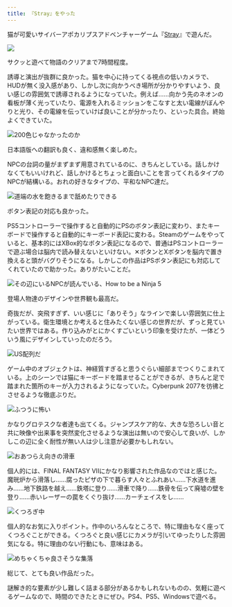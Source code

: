 ```yaml
---
title: 『Stray』をやった
---
```

猫が可愛いサイバーアポカリプスアドベンチャーゲーム『[Stray](https://store.steampowered.com/app/1332010/Stray/?l=japanese)』で遊んだ。

![](https://lh5.googleusercontent.com/bLQZxJL6Asi7s0CVGET0IbuoGdX9GbZ7CRkEGO921xtNPM74i4D4dM45OROhF2SeZZhBKI-OF9fpqhN_v-IIURXpkDTVw4r1zGSE_xfoHtGJ2UWaY5oBxdIImj9qLag3W2j8d7f5GNYU5lhRBSpCFuJ_1iV508JbgUSAFh9RrW2wqUbZjRe5dSpeFA)

サクッと遊べて物語のクリアまで7時間程度。

誘導と演出が抜群に良かった。猫を中心に持ってくる視点の低いカメラで、HUDが無く没入感があり、しかし次に向かうべき場所が分かりやすいよう、良い感じの雰囲気で誘導されるようになっていた。例えば……向かう先のネオンの看板が薄く光っていたり、電源を入れるミッションをこなすと太い電線がぼんやりと光り、その電線を伝っていけば良いことが分かったり、といった具合。終始よくできていた。

![](https://lh5.googleusercontent.com/mCLR5zmpsXn3gCAelBif8jgkxa8oxJF8fROw62bpJpvxamPolcSaCfFrY0uJpvQZEj44TjrvdIPAGkR0w1rMzufHFGwVJSYkmVg10lnnnCisOmZxQDfw_4OwpYTGumzRfV9HMNDPNX8bVeWGCTfK803I2t9kwDl-_mTbVArmSZS5eY5jtZtJxyp61A "200色じゃなかったのか")

日本語版への翻訳も良く、違和感無く楽しめた。

NPCの台詞の量がまずまず用意されているのに、きちんとしている。話しかけなくてもいいけれど、話しかけるとちょっと面白いことを言ってくれるタイプのNPCが結構いる。おれの好きなタイプの、平和なNPC達だ。

![](https://lh5.googleusercontent.com/h3bDt04hA4HXf3QUQyoCeBY6DoXW6jxv88eOfrJJpQTa4t1t4sUdNpJVnuisnCCNhzVOLTODoBoxzMr8H6nNflT8PlBpm_zuykoT6egNqe09z3Wins8souL75cJsPZC1UvE-WtE0DVEWVC4m_D0NYMxu5eeQWBNyfTODyum6UYAyawwga8uqGO0Djw "道端の水を飽きるまで舐めたりできる")

ボタン表記の対応も良かった。

PS5コントローラーで操作すると自動的にPSのボタン表記に変わり、またキーボードで操作すると自動的にキーボード表記に変わる。Steamのゲームをやっていると、基本的にはXBox的なボタン表記になるので、普通はPSコントローラーで遊ぶ場合は脳内で読み替えないといけない。✕ボタンとXボタンを脳内で置き換えると頭がバグりそうになる。しかしこの作品はPSボタン表記にも対応してくれていたので助かった。ありがたいことだ。

![](https://lh4.googleusercontent.com/Ai9JwB76iurFPz8AG5T01CAwAMlgPo-fYYkbiNwTwh68BVVG34Weluc6zkt4k9aqLDzMuEQ5YmMNFIAzdBclkTYNHCv1ob-DAAzi0kkSELBxas5rCYWuXiRDCH0v9NjIxVfHSh4ro9zvwM2AduQMRWqHQ04fWNligBl_gtq49QTbXh7UZ2Qd7YzmKQ "その辺にいるNPCが読んでいる、How to be a Ninja 5")

登場人物達のデザインや世界観も最高だ。

奇抜だが、突飛すぎず、いい感じに「ありそう」なラインで楽しい雰囲気に仕上がっている。衛生環境とか考えると住みたくない感じの世界だが、ずっと見ていたい世界ではある。作り込みがとにかくすごいという印象を受けたが、一体どういう風にデザインしていったのだろう。

![](https://lh4.googleusercontent.com/rAbdIUoK-5NV2HejqqNl2gI5tVWKFq1du2QtQhKS_sQ4U70qLLRWK-hAoegqy2AxktIyqY90aeKsRe-7bS9HAmiMIGBwagGJahlFqmirYvBO7RuaJbIlnBU5_lRC1mLD9VgtGr3zRo5Cs4JqGJQUgLgljjCn8Er94qRnOOZOR90RnEHmbHQKJzgjyQ "US配列だ")

ゲーム中のオブジェクトは、神経質すぎると思うぐらい細部までつくりこまれている。上のシーンでは猫にキーボードを踏ませることができるが、きちんと足で踏まれた箇所のキーが入力されるようになっていた。Cyberpunk 2077を彷彿とさせるような徹底ぶりだ。

![](https://lh4.googleusercontent.com/bU1hJNydpB0sxdHe19Llbwl0N7GdaFJDiwhtVLD83wUuWJIhFHCVNszo7RD26IYKPPL_JmmKsZ-TbcHSRT7BcSNVwfxtnhwTziilk2zk286QKX0tqWFVMi65MOr2WUQyq2C0zAgM0SxtwLxhyn7X6wvJu2jfR0n5ie_7siPnjgtcjhl-8Tv1t6PTPg "ふつうに怖い")

かなりグロテスクな者達も出てくる。ジャンプスケア的な、大きな恐ろしい音と共に映像や出来事を突然変化させるような演出は無いので安心して良いが、しかしこの辺に全く耐性が無い人は少し注意が必要かもしれない。

![](https://lh4.googleusercontent.com/dYsbNPrH-RYdZDmOORC2hVxg0LoCpjl62IyAk5l5BaJHyDzYTKnRUPhmNuOoHdxLOBDkr4i1uHYgJnxSwk5VX095HNGc2uGqizWZ0QohRzsrNTgtSzi08wB-Pz5Qj_M80o9zZd6nnZ2I7K602yOnMzTRqm7s2Sh7JoyAiokScomW0wK6rojzb28-TQ "おあつらえ向きの滑車")

個人的には、FINAL FANTASY VIIにかなり影響された作品なのではと感じた。魔晄炉から滑落し……腐ったピザの下で暮らす人々とふれあい……下水道を進み……地下鉄路を越え……鉄塔に登り……滑車で降り……鉄骨を伝って廃墟の壁を登り……赤いレーザーの罠をくぐり抜け……カーチェイスをし……

![](https://lh4.googleusercontent.com/_CAOkhjRq5V2ye4I_C37pXSYExWmTW8q6YVHWyHx3Ve-kQNdMwh6WZjuKDW0z6jcilB1qYy4y2Kp6XAoU6-r9DykAcVknJYTXdfrQNYbKq6Nc3xwCQ9vYop3wg-0yx1o5puvPKMHjzgR6Vfs8_IedllmqdToQYV_3iELUhjIlnVenKz88HwM7EDOug "くつろぎ中")

個人的なお気に入りポイント。作中のいろんなところで、特に理由もなく座ってくつろぐことができる。くつろぐと良い感じにカメラが引いてゆったりした雰囲気になる。特に理由のない行動にも、意味はある。

![](https://lh5.googleusercontent.com/iLOAxW9NjiAuCQydREkjJuyXX8EL9KDveDGS9fzAKKVC2A8jAFdO820BQVTA-hrByPnuw6wmtmHL8SikW7c82J0MwzDybvrMqfPl2qXvO-De0a1iJLp3sjMG0Tvzg-4KJDKI96tBZiNXaU7Z5e9ls-uuncyTbyqa9gUpW1S-rz1PaK9S6OViXnLMtQ "めちゃくちゃ良さそうな集落")

総じて、とても良い作品だった。

謎解き的な要素が少し難しく詰まる部分があるかもしれないものの、気軽に遊べるゲームなので、時間のできたときにぜひ。PS4、PS5、Windowsで遊べる。
